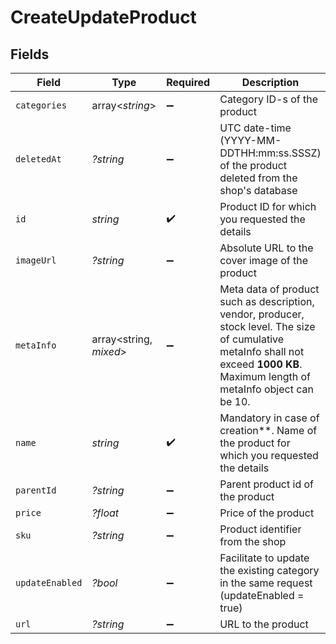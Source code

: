 # CreateUpdateProduct


## Fields

| Field                                                                                                                                                                               | Type                                                                                                                                                                                | Required                                                                                                                                                                            | Description                                                                                                                                                                         | Example                                                                                                                                                                             |
| ----------------------------------------------------------------------------------------------------------------------------------------------------------------------------------- | ----------------------------------------------------------------------------------------------------------------------------------------------------------------------------------- | ----------------------------------------------------------------------------------------------------------------------------------------------------------------------------------- | ----------------------------------------------------------------------------------------------------------------------------------------------------------------------------------- | ----------------------------------------------------------------------------------------------------------------------------------------------------------------------------------- |
| `categories`                                                                                                                                                                        | array<*string*>                                                                                                                                                                     | :heavy_minus_sign:                                                                                                                                                                  | Category ID-s of the product                                                                                                                                                        |                                                                                                                                                                                     |
| `deletedAt`                                                                                                                                                                         | *?string*                                                                                                                                                                           | :heavy_minus_sign:                                                                                                                                                                  | UTC date-time (YYYY-MM-DDTHH:mm:ss.SSSZ) of the product deleted from the shop's database                                                                                            |                                                                                                                                                                                     |
| `id`                                                                                                                                                                                | *string*                                                                                                                                                                            | :heavy_check_mark:                                                                                                                                                                  | Product ID for which you requested the details                                                                                                                                      | P11                                                                                                                                                                                 |
| `imageUrl`                                                                                                                                                                          | *?string*                                                                                                                                                                           | :heavy_minus_sign:                                                                                                                                                                  | Absolute URL to the cover image of the product                                                                                                                                      | http://mydomain.com/product-absoulte-url/img.jpeg                                                                                                                                   |
| `metaInfo`                                                                                                                                                                          | array<string, *mixed*>                                                                                                                                                              | :heavy_minus_sign:                                                                                                                                                                  | Meta data of product such as description, vendor, producer, stock level. The size of cumulative metaInfo shall not exceed **1000 KB**. Maximum length of metaInfo object can be 10. | [object Object]                                                                                                                                                                     |
| `name`                                                                                                                                                                              | *string*                                                                                                                                                                            | :heavy_check_mark:                                                                                                                                                                  | Mandatory in case of creation**. Name of the product for which you requested the details                                                                                            | Iphone 11                                                                                                                                                                           |
| `parentId`                                                                                                                                                                          | *?string*                                                                                                                                                                           | :heavy_minus_sign:                                                                                                                                                                  | Parent product id of the product                                                                                                                                                    |                                                                                                                                                                                     |
| `price`                                                                                                                                                                             | *?float*                                                                                                                                                                            | :heavy_minus_sign:                                                                                                                                                                  | Price of the product                                                                                                                                                                |                                                                                                                                                                                     |
| `sku`                                                                                                                                                                               | *?string*                                                                                                                                                                           | :heavy_minus_sign:                                                                                                                                                                  | Product identifier from the shop                                                                                                                                                    |                                                                                                                                                                                     |
| `updateEnabled`                                                                                                                                                                     | *?bool*                                                                                                                                                                             | :heavy_minus_sign:                                                                                                                                                                  | Facilitate to update the existing category in the same request (updateEnabled = true)                                                                                               | false                                                                                                                                                                               |
| `url`                                                                                                                                                                               | *?string*                                                                                                                                                                           | :heavy_minus_sign:                                                                                                                                                                  | URL to the product                                                                                                                                                                  | http://mydomain.com/product/electronics/product1                                                                                                                                    |